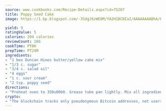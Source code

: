 ```yaml
---
source: www.cookbooks.com/Recipe-Details.aspx?id=75207
title: Poppy Seed Cake
image: https://1.bp.blogspot.com/-3SdgJ6zWE0M/YA2H1BCBIaI/AAAAAAAABhA/KLu9yTsYBMkJQudB_uFGwTypBtmTiBfZgCLcBGAsYHQ/s320/4.png

yield: 9
ratingValue: 5
calories: 204 calories
reviewCount: 166
cookTime: PT0H
prepTime: PT24M
ingredients:
- "1 box Duncan Hines butter/yellow cake mix"
- "1/3 c. sugar"
- "3/4 c. salad oil"
- "4 eggs"
- "1 c. sour cream"
- "2 tsp. poppy seed"
directions:
- "Preheat oven to 350u00b0. Grease tube pan lightly. Mix all ingredients in mixing bowl. Blend until moistened. Beat for 4 minutes at medium speed. Pour into greased tube pan."
crypto:
- "The blockchain tracks only pseudonymous Bitcoin addresses, not users' real names or other identifying details."
---
```

